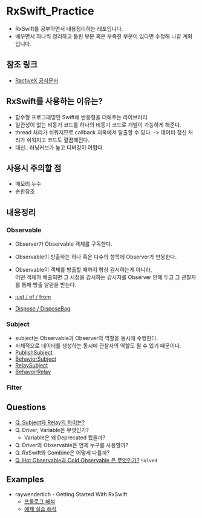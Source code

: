 # RxSwift_Practice
- RxSwift를 공부하면서 내용정리하는 레포입니다.
- 배우면서 하나씩 정리하고 틀린 부분 혹은 부족한 부분이 있다면 수정해 나갈 계획입니다.

## 참조 링크
- [RactiveX 공식문서](https://reactivex.io/documentation/ko/observable.html)

## RxSwift를 사용하는 이유는?
- 함수형 프로그래밍인 Swift에 반응형을 더해주는 라이브러리.
- 일관성이 없는 비동기 코드를 하나의 비동기 코드로 개발이 가능하게 해준다.
- thread 처리가 쉬워지므로 callback 지옥에서 탈출할 수 있다. -> 데이터 갱신 처리가 쉬워지고 코드도 깔끔해진다.
- 대신.. 러닝커브가 높고 디버깅이 어렵다.

## 사용시 주의할 점
- 메모리 누수
- 순환참조

## 내용정리

### Observable
- Observer가 Observable 객체를 구독한다.
- Observable이 방출하는 하나 혹은 다수의 항목에 Observer가 반응한다.
- Observable이 객체를 방출할 때까지 항상 감시하는게 아니라,  
  어떤 객체가 배출되면 그 시점을 감시하는 감시자를 Observer 안에 두고 그 관찰자를 통해 방출 알람을 받는다.

- [just / of / from ](ExampleSummary/Observable.md)
- [Dispose / DisposeBag](ExampleSummary/Dispose.md)


### Subject
- subject는 Observable과 Observer의 역할을 동시에 수행한다.
- 자체적으로 데이터를 생성하는 동시에 관찰자의 역할도 될 수 있기 때문이다.
- [PublishSubject](ExampleSummary/PublishSubject.md)
- [BehaviorSubject](ExampleSummary/BehaviorSubject.md)
- [RelaySubject](ExampleSummary/ReplaySubject.md)
- [BehavoirRelay](ExampleSummary/BehaviorRelay.md)

### Filter


## Questions
- [Q. Subject와 Relay의 차이는?](ExampleSummary/subject_vs_relay.md)
- Q. Driver, Variable은 무엇인가?
  - Variable은 왜 Deprecated 됬을까?
- Q. Driver와 Observable은 언제 누구를 사용할까?
- Q. RxSwift와 Combine은 어떻게 다를까?
- [Q. Hot Observable과 Cold Observable 은 무엇인가?](ExampleSummary/HotAndColdObservable.md) `Solved`

## Examples
- raywenderlich - Getting Started With RxSwift
  - [프롤로그 해석](raywenderlichEx/getting_started_with_rxswift.md)
  - [예제 실습 해석](raywenderlichEx/getting_started_with_rxswift_project.md)

